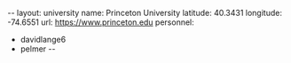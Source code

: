 --
layout: university
name: Princeton University
latitude: 40.3431
longitude: -74.6551
url: https://www.princeton.edu
personnel:
  - davidlange6
  - pelmer
--
